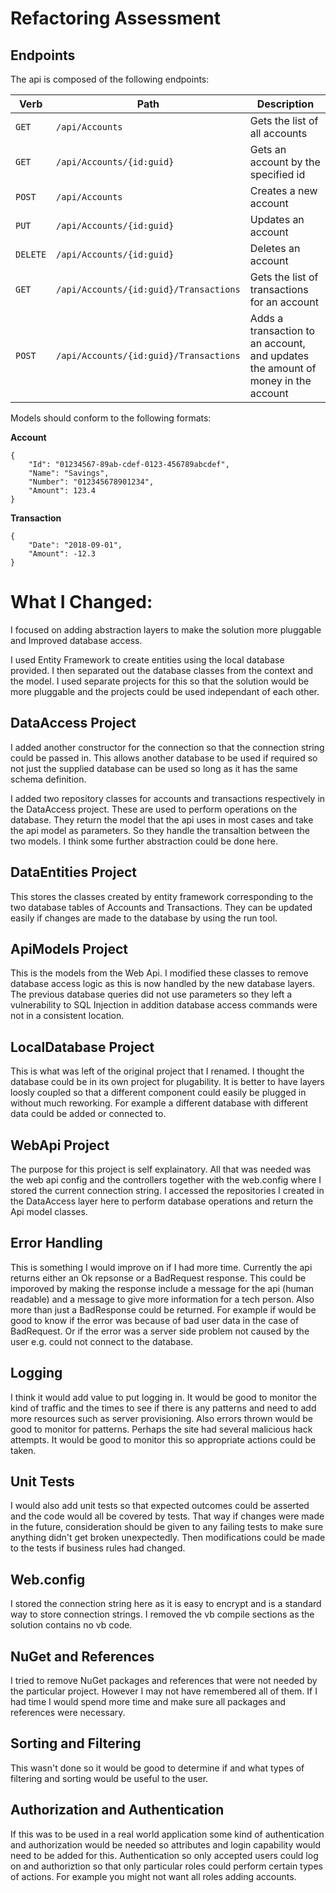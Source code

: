 # Refactoring Assessment


## Endpoints


The api is composed of the following endpoints:

| Verb     | Path                                   | Description
|----------|----------------------------------------|--------------------------------------------------------
| `GET`    | `/api/Accounts`                        | Gets the list of all accounts
| `GET`    | `/api/Accounts/{id:guid}`              | Gets an account by the specified id
| `POST`   | `/api/Accounts`                        | Creates a new account
| `PUT`    | `/api/Accounts/{id:guid}`              | Updates an account
| `DELETE` | `/api/Accounts/{id:guid}`              | Deletes an account
| `GET`    | `/api/Accounts/{id:guid}/Transactions` | Gets the list of transactions for an account
| `POST`   | `/api/Accounts/{id:guid}/Transactions` | Adds a transaction to an account, and updates the amount of money in the account

Models should conform to the following formats:

**Account**
```
{
    "Id": "01234567-89ab-cdef-0123-456789abcdef",
	"Name": "Savings",
	"Number": "012345678901234",
	"Amount": 123.4
}
```	

**Transaction**
```
{
    "Date": "2018-09-01",
    "Amount": -12.3
}
```

# What I Changed:

I focused on adding abstraction layers to make the solution more pluggable and Improved database access.

I used Entity Framework to create entities using the local database provided.  I then separated out the database classes from the context and the model.  I used separate projects for this so that the solution would be more pluggable and the projects could be used independant of each other.

## DataAccess Project

I added another constructor for the connection so that the connection string could be passed in.  This allows another database to be used if required so not just the supplied database can be used so long as it has the same schema definition.

I added two repository classes for accounts and transactions respectively in the DataAccess project.  These are used to perform operations on the database.  They return the model that the api uses in most cases and take the api model as parameters.  So they handle the transaltion between the two models.  I think some further abstraction could be done here.

## DataEntities Project

This stores the classes created by entity framework corresponding to the two database tables of Accounts and Transactions.  They can be updated easily if changes are made to the database by using the run tool.

## ApiModels Project

This is the models from the Web Api.  I modified these classes to remove database access logic as this is now handled by the new database layers.  The previous database queries did not use parameters so they left a vulnerability to SQL Injection in addition database access commands were not in a consistent location. 

## LocalDatabase Project

This is what was left of the original project that I renamed.  I thought the database could be in its own project for plugability.  It is better to have layers loosly coupled so that a different component could easily be plugged in without much reworking.  For example a different database with different data could be added or connected to.

## WebApi Project

The purpose for this project is self explainatory.  All that was needed was the web api config and the controllers together with the web.config where I stored the current connection string.  I accessed the repositories I created in the DataAccess layer here to perform database operations and return the Api model classes.

## Error Handling

This is something I would improve on if I had more time.  Currently the api returns either an Ok repsonse or a BadRequest response.  This could be imporoved by making the response include a message for the api (human readable) and a message to give more information for a tech person.  Also more than just a BadResponse could be returned.  For example if would be good to know if the error was because of bad user data in the case of BadRequest.  Or if the error was a server side problem not caused by the user e.g. could not connect to the database.

## Logging

I think it would add value to put logging in.  It would be good to monitor the kind of traffic and the times to see if there is any patterns and need to add more resources such as server provisioning. Also errors thrown would be good to monitor for patterns.  Perhaps the site had several malicious hack attempts.  It would be good to monitor this so appropriate actions could be taken. 

## Unit Tests

I would also add unit tests so that expected outcomes could be asserted and the code would all be covered by tests.  That way if changes were made in the future, consideration should be given to any failing tests to make sure anything didn't get broken unexpectedly.  Then modifications could be made to the tests if business rules had changed. 

## Web.config

I stored the connection string here as it is easy to encrypt and is a standard way to store connection strings.  I removed the vb compile sections as the solution contains no vb code.

## NuGet and References

I tried to remove NuGet packages and references that were not needed by the particular project.  However I may not have remembered all of them.  If I had time I would spend more time and make sure all packages and references were necessary.  

## Sorting and Filtering

This wasn't done so it would be good to determine if and what types of filtering and sorting would be useful to the user.

## Authorization and Authentication

If this was to be used in a real world application some kind of authentication and authorization would be needed so attributes and login capability would need to be added for this.  Authentication so only accepted users could log on and authoriztion so that only particular roles could perform certain types of actions.  For example you might not want all roles adding accounts.